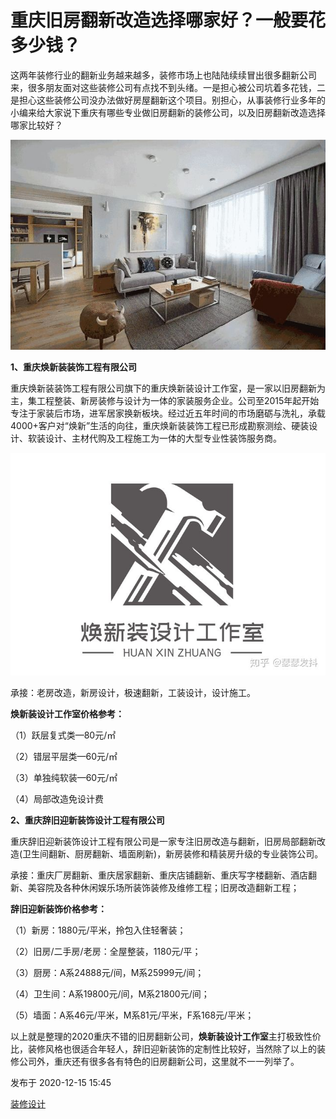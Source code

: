 # 重庆旧房翻新改造选择哪家好？一般要花多少钱？

这两年装修行业的翻新业务越来越多，装修市场上也陆陆续续冒出很多翻新公司来，很多朋友面对这些装修公司有点找不到头绪。一是担心被公司坑着多花钱，二是担心这些装修公司没办法做好房屋翻新这个项目。别担心，从事装修行业多年的小编来给大家说下重庆有哪些专业做旧房翻新的装修公司，以及旧房翻新改造选择哪家比较好？

![](https://raw.githubusercontent.com/tpxipster/tpxGalaxy/master/vnote笔记汇/重庆旧房翻新改造选择哪家好？一般要花多少钱？.md/v2-d0e4bd61a7bb0d5a993663027e6ed_a38900789c46448b8.jpg)

**1、重庆焕新装装饰工程有限公司**

重庆焕新装装饰工程有限公司旗下的重庆焕新装设计工作室，是一家以旧房翻新为主，集工程整装、新房装修与设计为一体的家装服务企业。公司至2015年起开始专注于家装后市场，进军居家换新板块。经过近五年时间的市场磨砺与洗礼，承载4000+客户对“焕新”生活的向往，重庆焕新装装饰工程已形成勘察测绘、硬装设计、软装设计、主材代购及工程施工为一体的大型专业性装饰服务商。

![](https://raw.githubusercontent.com/tpxipster/tpxGalaxy/master/vnote笔记汇/重庆旧房翻新改造选择哪家好？一般要花多少钱？.md/v2-7ea74d145d643e627baecb9424ede_09f34313f3c1498ab.jpg)

承接：老房改造，新房设计，极速翻新，工装设计，设计施工。


**焕新装设计工作室价格参考：**

（1）跃层复式类—80元/㎡

（2）错层平层类—60元/㎡

（3）单独纯软装—60元/㎡

（4）局部改造免设计费


**2、重庆辞旧迎新装饰设计工程有限公司**

重庆辞旧迎新装饰设计工程有限公司是一家专注旧房改造与翻新，旧房局部翻新改造(卫生间翻新、厨房翻新、墙面刷新)，新房装修和精装房升级的专业装饰公司。

承接：重庆厂房翻新、重庆居家翻新、重庆店铺翻新、重庆写字楼翻新、酒店翻新、美容院及各种休闲娱乐场所装饰装修及维修工程；旧房改造翻新工程；


**辞旧迎新装饰价格参考：**

（1）新房：1880元/平米，拎包入住轻奢装；

（2）旧房/二手房/老房：全屋整装，1180元/平；

（3）厨房：A系24888元/间，M系25999元/间；

（4）卫生间：A系19800元/间，M系21800元/间；

（5）墙面：A系46元/平米，M系81元/平米，F系168元/平米；


以上就是整理的2020重庆不错的旧房翻新公司，**焕新装设计工作室**主打极致性价比，装修风格也很适合年轻人，辞旧迎新装饰的定制性比较好，当然除了以上的装修公司外，重庆还有很多各有特色的旧房翻新公司，这里就不一一列举了。

发布于 2020-12-15 15:45

[装修设计](https://www.zhihu.com/topic/19600073)

